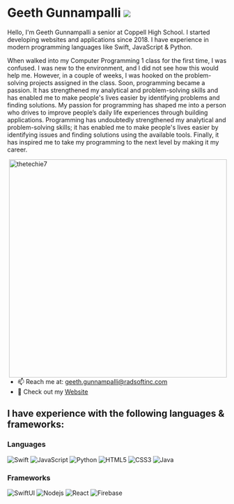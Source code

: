 # Geeth Gunnampalli ![](https://visitor-badge.glitch.me/badge?page_id=thetechie7.thetechie7)

Hello, I'm Geeth Gunnampalli a senior at Coppell High School. I started developing websites and applications since 2018. I have experience in modern programming languages like Swift, JavaScript & Python. 

When walked into my Computer Programming 1 class for the first time, I was confused. I was new to the environment, and I did not see how this would help me. However, in a couple of weeks, I was hooked on the problem-solving projects assigned in the class. Soon, programming became a passion. It has strengthened my analytical and problem-solving skills and has enabled me to make people's lives easier by identifying problems and finding solutions. My passion for programming has shaped me into a person who drives to improve people’s daily life experiences through building applications. Programming has undoubtedly strengthened my analytical and problem-solving skills; it has enabled me to make people's lives easier by identifying issues and finding solutions using the available tools. Finally, it has inspired me to take my programming to the next level by making it my career.




<img align="right" src="https://github-readme-stats.vercel.app/api?username=thetechie7&show_icons=true&theme=gotham" alt="thetechie7" width="500" mb="12px" />

- 📫 Reach me at: [geeth.gunnampalli@radsoftinc.com](mailto:geeth.gunnampalli@radsoftinc.com)
- 📝 Check out my [Website](https://thetechie.dev)

## I have experience with the following languages & frameworks:

### Languages
![Swift](https://img.shields.io/badge/-Swift-black?style=flat-square&logo=swift)
![JavaScript](https://img.shields.io/badge/-JavaScript-black?style=flat-square&logo=javascript)
![Python](https://img.shields.io/badge/-Python-black?style=flat-square&logo=Python)
![HTML5](https://img.shields.io/badge/-HTML5-black?style=flat-square&logo=html5&logoColor=white)
![CSS3](https://img.shields.io/badge/-CSS3-black?style=flat-square&logo=css3)
![Java](https://img.shields.io/badge/-java-black?style=flat-square&logo=java)

### Frameworks

![SwiftUI](https://img.shields.io/badge/-Swift-black?style=flat-square&logo=swift)
![Nodejs](https://img.shields.io/badge/-Nodejs-black?style=flat-square&logo=Node.js)
![React](https://img.shields.io/badge/-React-black?style=flat-square&logo=react)
![Firebase](https://img.shields.io/badge/-Firebase-black?style=flat-square&logo=Firebase)




